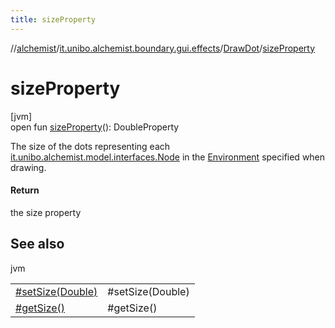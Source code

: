 ```yaml
---
title: sizeProperty
---
```

//[alchemist](../../../index.html)/[it.unibo.alchemist.boundary.gui.effects](../index.html)/[DrawDot](index.html)/[sizeProperty](size-property.html)



# sizeProperty



[jvm]\
open fun [sizeProperty](size-property.html)(): DoubleProperty



The size of the dots representing each [it.unibo.alchemist.model.interfaces.Node](../../it.unibo.alchemist.model.interfaces/-node/index.html) in the [Environment](../../it.unibo.alchemist.model.interfaces/-environment/index.html) specified when drawing.



#### Return



the size property



## See also


jvm

| | |
|---|---|
| [#setSize(Double)](../-draw-colored-dot/index.html#-1629362093%2FFunctions%2F-134779887) | #setSize(Double) |
| [#getSize()](../-draw-colored-dot/index.html#-1406090332%2FFunctions%2F-134779887) | #getSize() |




